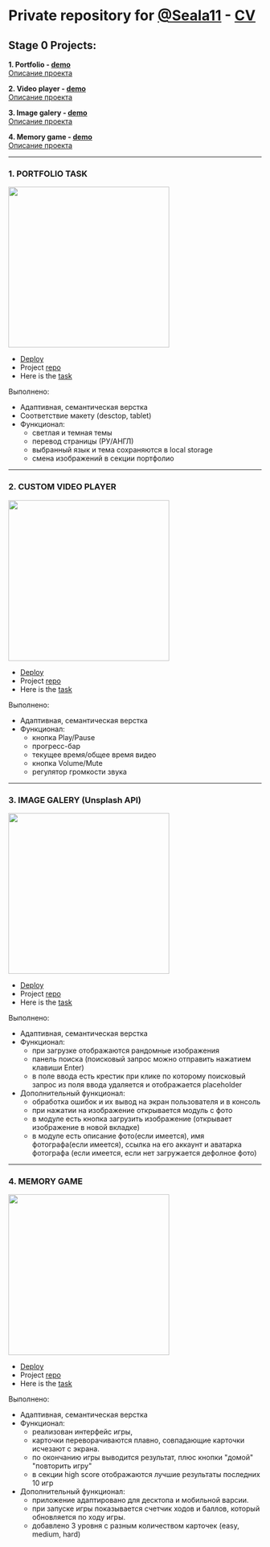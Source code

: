 # Private repository for [@Seala11](https://github.com/Seala11) - [CV](https://seala11.github.io/rsschool-cv/)

## Stage 0 Projects:
**1. Portfolio - [demo](https://rolling-scopes-school.github.io/seala11-JSFEPRESCHOOL/portfolio/)** </br>
     [Описание проекта](#1-portfolio-task)
     
**2. Video player - [demo](https://rolling-scopes-school.github.io/seala11-JSFEPRESCHOOL/custom-video/)** </br>
     [Описание проекта](#2-custom-video-player)
     
**3. Image galery - [demo](https://rolling-scopes-school.github.io/seala11-JSFEPRESCHOOL/image-galery/)** </br>
     [Описание проекта](#3-image-galery-unsplash-api)
     
**4. Memory game - [demo](https://rolling-scopes-school.github.io/seala11-JSFEPRESCHOOL/memory-game/)** </br>
     [Описание проекта](#4-memory-game)
     
---

### 1. PORTFOLIO TASK

<img src="https://user-images.githubusercontent.com/77016227/148132360-f5ba825d-3b90-4b2b-bb73-90d3836bc63f.png" width="320" />

  - [Deploy](https://rolling-scopes-school.github.io/seala11-JSFEPRESCHOOL/portfolio/)
  - Project [repo](https://github.com/rolling-scopes-school/seala11-JSFEPRESCHOOL/tree/portfolio)
  - Here is the [task](https://github.com/rolling-scopes-school/tasks/blob/master/tasks/portfolio/portfolio.md)
  
  Выполнено:
  - Адаптивная, семантическая верстка
  - Соответствие макету (desctop, tablet)
  - Функционал: 
      - светлая и темная темы
      - перевод страницы (РУ/АНГЛ)
      - выбранный язык и тема сохраняются в local storage
      - смена изображений в секции портфолио

---
### 2. CUSTOM VIDEO PLAYER

<img src="https://user-images.githubusercontent.com/77016227/151042556-eb26ba5b-594e-4a1d-90c0-aaf6b201709b.png" width="320" />

  - [Deploy](https://rolling-scopes-school.github.io/seala11-JSFEPRESCHOOL/custom-video/)
  - Project [repo](https://github.com/rolling-scopes-school/seala11-JSFEPRESCHOOL/tree/custom-video)
  - Here is the [task](https://github.com/rolling-scopes-school/tasks/blob/master/tasks/js30%23/js30-3.md)
  
  Выполнено:
  - Адаптивная, семантическая верстка
  - Функционал: 
      - кнопка Play/Pause 
      - прогресс-бар 
      - текущее время/общее время видео
      - кнопка Volume/Mute
      - регулятор громкости звука 

---
### 3. IMAGE GALERY (Unsplash API)

<img src="https://user-images.githubusercontent.com/77016227/152036083-1cf98df3-e6ce-40bd-81e4-759801a0353f.png" width="320" />

  - [Deploy](https://rolling-scopes-school.github.io/seala11-JSFEPRESCHOOL/image-galery/)
  - Project [repo](https://github.com/rolling-scopes-school/seala11-JSFEPRESCHOOL/tree/image-galery)
  - Here is the [task](https://github.com/rolling-scopes-school/tasks/blob/master/tasks/js30%23/js30-5.md)

   Выполнено:
   - Адаптивная, семантическая верстка
   - Функционал: 
      - при загрузке отображаются рандомные изображения 
      - панель поиска (поисковый запрос можно отправить нажатием клавиши Enter)
      - в поле ввода есть крестик при клике по которому поисковый запрос из поля ввода удаляется и отображается placeholder
 - Дополнительный функционал:
      - обработка ошибок и их вывод на экран пользователя и в консоль
      - при нажатии на изображение открывается модуль с фото
      - в модуле есть кнопка загрузить изображение (открывает изображение в новой вкладке)
      - в модуле есть описание фото(если имеется), имя фотографа(если имеется), ссылка на его аккаунт и аватарка фотографа (если имеется, если нет загружается дефолное фото)
---
### 4. MEMORY GAME 

<img src="https://user-images.githubusercontent.com/77016227/153727810-9a841679-677d-460c-9849-32f38741340d.png" width="320"/>

  - [Deploy](https://rolling-scopes-school.github.io/seala11-JSFEPRESCHOOL/memory-game/)
  - Project [repo](https://github.com/rolling-scopes-school/seala11-JSFEPRESCHOOL/tree/memory-game)
  - Here is the [task](https://github.com/rolling-scopes-school/tasks/blob/master/tasks/js30%23/js30-8.md)
  
  Выполнено:
   - Адаптивная, семантическая верстка
   - Функционал: 
      - реализован интерфейс игры, 
      - карточки переворачиваются плавно, совпадающие карточки исчезают с экрана.
      - по окончанию игры выводится результат, плюс кнопки "домой" "повторить игру"
      - в секции high score отображаются лучшие результаты последних 10 игр
 - Дополнительный функционал:
      - приложение адаптировано для десктопа и мобильной варсии.
      - при запуске игры показывается счетчик ходов и баллов, который обновляется по ходу игры.
      - добавлено 3 уровня с разным количеством карточек (easy, medium, hard)
  
